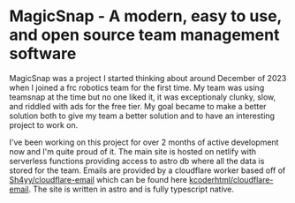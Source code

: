# MagicSnap - A modern, easy to use, and open source team management software

MagicSnap was a project I started thinking about around December of 2023 when I joined a frc robotics team for the first time. My team was using teamsnap at the time but no one liked it, it was exceptionaly clunky, slow, and riddled with ads for the free tier. My goal became to make a better solution both to give my team a better solution and to have an interesting project to work on.  

I've been working on this project for over 2 months of active development now and I'm quite proud of it. The main site is hosted on netlify with serverless functions providing access to astro db where all the data is stored for the team. Emails are provided by a cloudflare worker based off of [Sh4yy/cloudflare-email](https://github.com/Sh4yy/cloudflare-email) which can be found here [kcoderhtml/cloudflare-email](https://github.com/kcoderhtml/cloudflare-email). The site is written in astro and is fully typescript native.